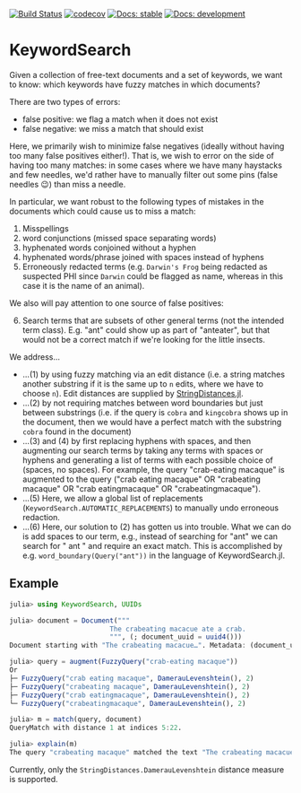 [![Build Status](https://github.com/beacon-biosignals/KeywordSearch.jl/actions/workflows/ci.yml/badge.svg?branch=main)](https://github.com/beacon-biosignals/KeywordSearch.jl/actions?query=workflow%3ACI)
[![codecov](https://codecov.io/gh/beacon-biosignals/KeywordSearch.jl/branch/main/graph/badge.svg?token=0HRHZ1BL60)](https://codecov.io/gh/beacon-biosignals/KeywordSearch.jl)
[![Docs: stable](https://img.shields.io/badge/docs-stable-blue.svg)](https://beacon-biosignals.github.io/KeywordSearch.jl/stable)
[![Docs: development](https://img.shields.io/badge/docs-dev-blue.svg)](https://beacon-biosignals.github.io/KeywordSearch.jl/dev)

# KeywordSearch

Given a collection of free-text documents and a set of keywords, we want to know: which keywords have fuzzy matches in which documents?

There are two types of errors:

* false positive: we flag a match when it does not exist
* false negative: we miss a match that should exist

Here, we primarily wish to minimize false negatives (ideally without having too many false positives either!). That is, we wish to error on the side of having too many matches:
in some cases where we have many haystacks and few needles, we'd rather have to manually filter out some pins (false needles 😉) than miss a needle.

In particular, we want robust to the following types of mistakes in the documents which could cause us to miss a match:

1. Misspellings
2. word conjunctions (missed space separating words)
3. hyphenated words conjoined without a hyphen
4. hyphenated words/phrase joined with spaces instead of hyphens
5. Erroneously redacted terms (e.g. `Darwin's Frog` being redacted as suspected PHI since `Darwin` could be flagged as name, whereas in this case it is the name of an animal).

We also will pay attention to one source of false positives:

6. Search terms that are subsets of other general terms (not the intended term class). E.g. "ant" could show up as part of "anteater", but that would not be a correct match if we're looking for the little insects.


We address...

* ...(1) by using fuzzy matching via an edit distance (i.e. a string matches another substring if it is the same up to `n` edits, where we have to choose `n`). Edit distances are supplied by [StringDistances.jl](https://github.com/matthieugomez/StringDistances.jl).
* ...(2) by not requiring matches between word boundaries but just between substrings (i.e. if the query is `cobra` and `kingcobra` shows up in the document, then we would have a perfect match with the substring `cobra` found in the document)
* ...(3) and (4) by first replacing hyphens with spaces, and then augmenting our search terms by taking any terms with spaces or hyphens and generating a list of terms with each possible choice of (spaces, no spaces). For example, the query "crab-eating macaque" is augmented to the query ("crab eating macaque" OR "crabeating macaque" OR "crab eatingmacaque" OR "crabeatingmacaque").
* ...(5) Here, we allow a global list of replacements (`KeywordSearch.AUTOMATIC_REPLACEMENTS`) to manually undo erroneous redaction.
* ...(6) Here, our solution to (2) has gotten us into trouble. What we can do is add spaces to our term, e.g., instead of searching for "ant" we can search for " ant " and require an exact match. This is accomplished by e.g. `word_boundary(Query("ant"))` in the language of KeywordSearch.jl.

## Example

```julia
julia> using KeywordSearch, UUIDs

julia> document = Document("""
                         The crabeating macacue ate a crab.
                         """, (; document_uuid = uuid4()))
Document starting with "The crabeating macacue…". Metadata: (document_uuid = UUID("a703302c-eeda-46ba-8755-940a7db86b63"),)

julia> query = augment(FuzzyQuery("crab-eating macaque"))
Or
├─ FuzzyQuery("crab eating macaque", DamerauLevenshtein(), 2)
├─ FuzzyQuery("crabeating macaque", DamerauLevenshtein(), 2)
├─ FuzzyQuery("crab eatingmacaque", DamerauLevenshtein(), 2)
└─ FuzzyQuery("crabeatingmacaque", DamerauLevenshtein(), 2)

julia> m = match(query, document)
QueryMatch with distance 1 at indices 5:22.

julia> explain(m)
The query "crabeating macaque" matched the text "The crabeating macacue ate a crab \n " with distance 1.

```

Currently, only the `StringDistances.DamerauLevenshtein` distance measure is supported.
